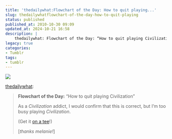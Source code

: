 ```yaml
---
title: 'thedailywhat:Flowchart of the Day: How to quit playing...'
slug: thedailywhatflowchart-of-the-day-how-to-quit-playing
status: published
published_at: 2010-10-30 09:09
updated_at: 2024-10-21 16:58
description: |
    thedailywhat: Flowchart of the Day: “How to quit playing Civilization” As a Civilization addict, I would confirm that this is correct, but I’m too busy playing Civilization. (Get it on a tee!) [thanks melanie!]
legacy: true
categories:
- Tumblr
tags:
- tumblr
---
```


<p><img decoding="async" src="http://24.media.tumblr.com/tumblr_lb164pF4V11qzpwi0o1_500.gif"/></p>
<p><a href="http://thedailywh.at/post/1428426626/flowchart-of-the-day-how-to-quit-playing" >thedailywhat</a>:</p>
<blockquote>
<p><strong>Flowchart of the Day:</strong> “How to quit playing Civilization”</p>
<p>As a <em>Civilization</em> addict, I would confirm that this is correct, but I’m too busy playing <em>Civilization</em>.</p>
<p>(Get it <a href="http://www.nerdyshirts.com/civilization-v-funny-game-t-shirt" >on a tee</a>!)</p>
<p>[<em>thanks melanie!</em>]</p>
</blockquote>